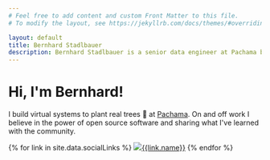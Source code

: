 ```yaml
---
# Feel free to add content and custom Front Matter to this file.
# To modify the layout, see https://jekyllrb.com/docs/themes/#overriding-theme-defaults

layout: default
title: Bernhard Stadlbauer
description: Bernhard Stadlbauer is a senior data engineer at Pachama based in Graz, Austria.
---
```


<div class="space-y-xl">
  <div class="space-y-md">
    <h1>Hi, I'm Bernhard!</h1>
    <p>
      I build virtual systems to plant real trees 🌳 at <a href="https://www.pachama.com" target="_blank" class="inline">Pachama</a>. On and off work I believe in the power of open source software and sharing what I've learned with the community.
    </p>
  </div>
  <div class="link-bar space-x-md">

{% for link in site.data.socialLinks %}
<a target="_blank" href="{{link.url}}" class="space-x-sm"><img class="social-icon" src="{{link.iconPath}}"><span>{{link.name}}</span></a>
{% endfor %}

  </div>

</div>
